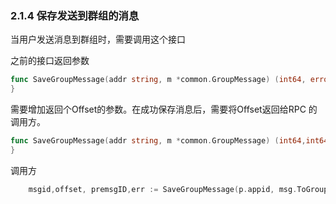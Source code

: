 ### 2.1.4  保存发送到群组的消息

当用户发送消息到群组时，需要调用这个接口

之前的接口返回参数

```go
func SaveGroupMessage(addr string, m *common.GroupMessage) (int64, error) {
}
```

需要增加返回个Offset的参数。在成功保存消息后，需要将Offset返回给RPC 的调用方。

```go
func SaveGroupMessage(addr string, m *common.GroupMessage) (int64,int64, error) {
}
```

调用方

```go
    msgid,offset, premsgID,err := SaveGroupMessage(p.appid, msg.ToGroupid, p.device_ID, m)
```



